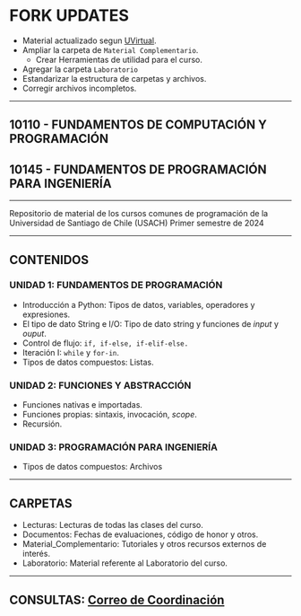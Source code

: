 # FORK UPDATES

* Material actualizado segun [UVirtual](https://uvirtual.usach.cl/moodle/course/view.php?id=32255).
* Ampliar la carpeta de `Material Complementario`.
    * Crear Herramientas de utilidad para el curso.
* Agregar la carpeta `Laboratorio`
* Estandarizar la estructura de carpetas y archivos.
* Corregir archivos incompletos.

---

## 10110 - FUNDAMENTOS DE COMPUTACIÓN Y PROGRAMACIÓN

## 10145 - FUNDAMENTOS DE PROGRAMACIÓN PARA INGENIERÍA

---

Repositorio de material de los cursos comunes de programación de la
Universidad de Santiago de Chile (USACH) Primer semestre de 2024

---

## CONTENIDOS

### UNIDAD 1: FUNDAMENTOS DE PROGRAMACIÓN

* Introducción a Python: Tipos de datos, variables, operadores y expresiones.
* El tipo de dato String e I/O: Tipo de dato string y funciones de  *input* y *ouput*.
* Control de flujo: `if, if-else, if-elif-else.`
* Iteración I: `while` y  `for-in`.
* Tipos de datos compuestos: Listas.

### UNIDAD 2: FUNCIONES Y ABSTRACCIÓN

* Funciones nativas e importadas.
* Funciones propias: sintaxis, invocación, *scope*.
* Recursión.

### UNIDAD 3: PROGRAMACIÓN PARA INGENIERÍA

* Tipos de datos compuestos: Archivos

---

## CARPETAS

* Lecturas: Lecturas de todas las clases del curso.
* Documentos: Fechas de evaluaciones, código de honor y otros.
* Material_Complementario: Tutoriales y otros recursos externos de interés.
* Laboratorio: Material referente al Laboratorio del curso.

---

## CONSULTAS: [Correo de Coordinación](programacion.diinf@usach.cl)
